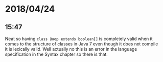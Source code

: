# 2018/04/24

## 15:47

Neat so having `class Boop extends boolean[]` is completely valid when it
comes to the structure of classes in Java 7 even though it does not compile
it is lexically valid. Well actually no this is an error in the language
specification in the Syntax chapter so there is that.
